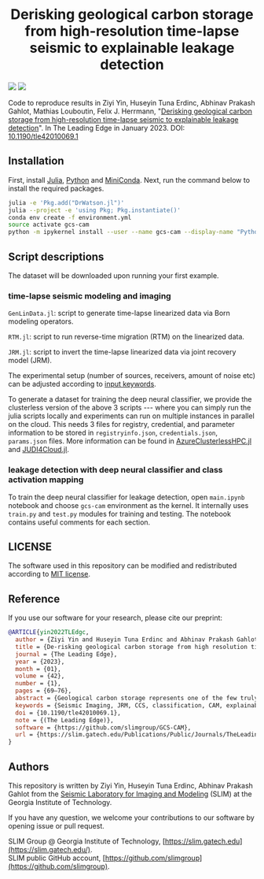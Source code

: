 <h1 align="center">Derisking geological carbon storage from high-resolution time-lapse seismic to explainable leakage detection</h1>

[![][license-img]][license-status] [![][zenodo-img]][zenodo-status]

Code to reproduce results in Ziyi Yin, Huseyin Tuna Erdinc, Abhinav Prakash Gahlot, Mathias Louboutin, Felix J. Herrmann, "[Derisking geological carbon storage from high-resolution time-lapse seismic to explainable leakage detection](https://arxiv.org/abs/2211.03527)". In The Leading Edge in January 2023. DOI: [10.1190/tle42010069.1](https://doi.org/10.1190/tle42010069.1)

## Installation

First, install [Julia](https://julialang.org/), [Python](https://www.python.org/) and [MiniConda](https://docs.conda.io/en/latest/miniconda.html). Next, run the command below to install the required packages.

```bash
julia -e 'Pkg.add("DrWatson.jl")'
julia --project -e 'using Pkg; Pkg.instantiate()'
conda env create -f environment.yml
source activate gcs-cam
python -m ipykernel install --user --name gcs-cam --display-name "Python (gcs-cam)"
```

## Script descriptions

The dataset will be downloaded upon running your first example.

### time-lapse seismic modeling and imaging

`GenLinData.jl`: script to generate time-lapse linearized data via Born modeling operators.

`RTM.jl`: script to run reverse-time migration (RTM) on the linearized data.

`JRM.jl`: script to invert the time-lapse linearized data via joint recovery model (JRM).

The experimental setup (number of sources, receivers, amount of noise etc) can be adjusted according to [input keywords](src/utils.jl).

To generate a dataset for training the deep neural classifier, we provide the clusterless version of the above 3 scripts --- where you can simply run the julia scripts locally and experiments can run on multiple instances in parallel on the cloud. This needs 3 files for registry, credential, and parameter information to be stored in `registryinfo.json`, `credentials.json`, `params.json` files. More information can be found in [AzureClusterlessHPC.jl](https://github.com/microsoft/AzureClusterlessHPC.jl) and [JUDI4Cloud.jl](https://github.com/slimgroup/JUDI4Cloud.jl).

### leakage detection with deep neural classifier and class activation mapping

To train the deep neural classifier for leakage detection, open `main.ipynb` notebook and choose `gcs-cam` environment as the kernel. It internally uses `train.py` and `test.py` modules for training and testing. The notebook contains useful comments for each section.

## LICENSE

The software used in this repository can be modified and redistributed according to [MIT license](https://github.com/slimgroup/GCS-CAM/blob/main/LICENSE).

## Reference

If you use our software for your research, please cite our preprint:

```bibtex
@ARTICLE{yin2022TLEdgc,
  author = {Ziyi Yin and Huseyin Tuna Erdinc and Abhinav Prakash Gahlot and Mathias Louboutin and Felix J. Herrmann},
  title = {De-risking geological carbon storage from high resolution time-lapse seismic to explainable leakage detection},
  journal = {The Leading Edge},
  year = {2023},
  month = {01},
  volume = {42},
  number = {1},
  pages = {69–76},
  abstract = {Geological carbon storage represents one of the few truly scalable technologies capable of reducing the {CO$_2$} concentration in the atmosphere. While this technology has the potential to scale, its success hinges on our ability to mitigate its risks. An important aspect of risk mitigation concerns assurances that the injected {CO$_2$} remains within the storage complex. Amongst the different monitoring modalities, seismic imaging stands out with its ability to attain high resolution and high fidelity images. However, these superior features come, unfortunately, at prohibitive costs and time-intensive efforts potentially rendering extensive seismic monitoring undesirable. To overcome this shortcoming, we present a methodology where time-lapse images are created by inverting non-replicated time-lapse monitoring data jointly. By no longer insisting on replication of the surveys to obtain high fidelity time-lapse images and differences, extreme costs and time-consuming labor are averted. To demonstrate our approach, hundreds of noisy time-lapse seismic datasets are simulated that contain imprints of regular {CO$_2$} plumes and irregular plumes that leak. These time-lapse datasets are subsequently inverted to produce time-lapse difference images used to train a deep neural classifier. The testing results show that the classifier is capable of detecting {CO$_2$} leakage automatically on unseen data and with a reasonable accuracy.},
  keywords = {Seismic Imaging, JRM, CCS, classification, CAM, explainability, time-lapse, resolution},
  doi = {10.1190/tle42010069.1},
  note = {(The Leading Edge)},
  software = {https://github.com/slimgroup/GCS-CAM},
  url = {https://slim.gatech.edu/Publications/Public/Journals/TheLeadingEdge/2022/yin2022TLEdgc/paper.html}
}
```

## Authors

This repository is written by Ziyi Yin, Huseyin Tuna Erdinc, Abhinav Prakash Gahlot from the [Seismic Laboratory for Imaging and Modeling](https://slim.gatech.edu/) (SLIM) at the Georgia Institute of Technology.

If you have any question, we welcome your contributions to our software by opening issue or pull request.

SLIM Group @ Georgia Institute of Technology, [https://slim.gatech.edu](https://slim.gatech.edu/).      
SLIM public GitHub account, [https://github.com/slimgroup](https://github.com/slimgroup).    

[license-status]:LICENSE
[zenodo-status]:https://doi.org/10.5281/zenodo.7222318
[license-img]:http://img.shields.io/badge/license-MIT-brightgreen.svg?style=flat?style=plastic
[zenodo-img]:https://zenodo.org/badge/DOI/10.5281/zenodo.3878711.svg?style=plastic
